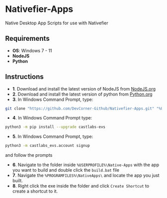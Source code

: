 
# Nativefier-Apps
Native Desktop App Scripts for use with Nativefier
## Requirements

 * **OS**: Windows 7 - 11
 * **NodeJS**
 * **Python**
## Instructions
 * **1**. Download and install the latest version of NodeJS from [NodeJS.org](https://nodejs.org/)
 * **2**. Download and install the latest version of python from [Python.org](https://python.org/)</a>
 * **3**. In Windows Command Prompt, type: 
 ```sh
 git clone "https://github.com/DevCorner-Github/Nativefier-Apps.git" "%USERPROFILE%\Native-Apps"
 ```
 * **4**. In Windows Command Prompt type: 
 ```sh
 python3 -m pip install --upgrade castlabs-evs
 ```
 * **5**. In Windows Command Prompt, type: 
 ```sh
 python3 -m castlabs_evs.account signup
 ``` 
 and follow the prompts
 * **6**. Navigate to the folder inside `%USERPROFILE%\Native-Apps` with the app you want to build and double click the `build.bat` file
 * **7**. Navigate the `%PROGRAMFILES%\NativeApps\` and locate the app you just built.
 * **8**. Right click the exe inside the folder and click `Create Shortcut` to create a shortcut to it.